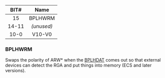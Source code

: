 | BIT#  | Name    |
|:-----:|:-------:|
| 15    | BPLHWRM |
| 14-11 | _(unused)_|
| 10-0  | V10-V0  |


### BPLHWRM
Swaps the polarity of ARW* when the [BPLHDAT](BPLHDAT.md) comes out so
that external devices can detect the RGA and put things into memory
(ECS and later versions).